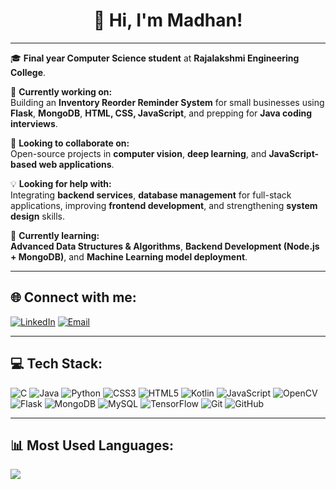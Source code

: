 <h1 align="center">👋 Hi, I'm Madhan!</h1>

---

🎓 **Final year Computer Science student** at **Rajalakshmi Engineering College**.

🎯 **Currently working on:**  
Building an **Inventory Reorder Reminder System** for small businesses using **Flask**, **MongoDB**, **HTML, CSS, JavaScript**, and prepping for **Java coding interviews**.

🤝 **Looking to collaborate on:**  
Open-source projects in **computer vision**, **deep learning**, and **JavaScript-based web applications**.

💡 **Looking for help with:**  
Integrating **backend services**, **database management** for full-stack applications, improving **frontend development**, and strengthening **system design** skills.

🌱 **Currently learning:**  
**Advanced Data Structures & Algorithms**, **Backend Development (Node.js + MongoDB)**, and **Machine Learning model deployment**.

---

## 🌐 Connect with me:
[![LinkedIn](https://img.shields.io/badge/LinkedIn-%230077B5.svg?logo=linkedin&logoColor=white)](https://linkedin.com/in/madhan-shankar-g-211037195)
[![Email](https://img.shields.io/badge/Email-D14836?logo=gmail&logoColor=white)](mailto:madhanshankarg@gmail.com)

---

## 💻 Tech Stack:

![C](https://img.shields.io/badge/c-%2300599C.svg?style=for-the-badge&logo=c&logoColor=white)
![Java](https://img.shields.io/badge/java-%23ED8B00.svg?style=for-the-badge&logo=openjdk&logoColor=white)
![Python](https://img.shields.io/badge/python-3670A0?style=for-the-badge&logo=python&logoColor=ffdd54)
![CSS3](https://img.shields.io/badge/css3-%231572B6.svg?style=for-the-badge&logo=css3&logoColor=white)
![HTML5](https://img.shields.io/badge/html5-%23E34F26.svg?style=for-the-badge&logo=html5&logoColor=white)
![Kotlin](https://img.shields.io/badge/kotlin-%237F52FF.svg?style=for-the-badge&logo=kotlin&logoColor=white)
![JavaScript](https://img.shields.io/badge/javascript-%23323330.svg?style=for-the-badge&logo=javascript&logoColor=%23F7DF1E)
![OpenCV](https://img.shields.io/badge/opencv-%23white.svg?style=for-the-badge&logo=opencv&logoColor=white)
![Flask](https://img.shields.io/badge/flask-%23000.svg?style=for-the-badge&logo=flask&logoColor=white)
![MongoDB](https://img.shields.io/badge/MongoDB-%234ea94b.svg?style=for-the-badge&logo=mongodb&logoColor=white)
![MySQL](https://img.shields.io/badge/mysql-4479A1.svg?style=for-the-badge&logo=mysql&logoColor=white)
![TensorFlow](https://img.shields.io/badge/TensorFlow-%23FF6F00.svg?style=for-the-badge&logo=TensorFlow&logoColor=white)
![Git](https://img.shields.io/badge/git-%23F05033.svg?style=for-the-badge&logo=git&logoColor=white)
![GitHub](https://img.shields.io/badge/github-%23121011.svg?style=for-the-badge&logo=github&logoColor=white)

---

## 📊 Most Used Languages:
![](https://github-readme-stats.vercel.app/api/top-langs/?username=MadhanShankarG&theme=dark&hide_border=false&layout=compact)

